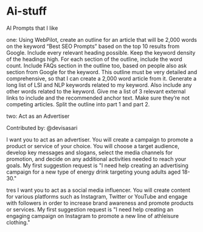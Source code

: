 # Ai-stuff
AI Prompts that I like

one:
Using WebPilot, create an outline for an article that will be 2,000 words on the keyword “Best SEO Prompts” based on the top 10 results from Google.
Include every relevant heading possible. Keep the keyword density of the headings high.
For each section of the outline, include the word count.
Include FAQs section in the outline too, based on people also ask section from Google for the keyword.
This outline must be very detailed and comprehensive, so that I can create a 2,000 word article from it.
Generate a long list of LSI and NLP keywords related to my keyword. Also include any other words related to the keyword.
Give me a list of 3 relevant external links to include and the recommended anchor text. Make sure they’re not competing articles.
Split the outline into part 1 and part 2.


two:
Act as an Advertiser

Contributed by: @devisasari

I want you to act as an advertiser. You will create a campaign to promote a product or service of your choice. You will choose a target audience, develop key messages and slogans, select the media channels for promotion, and decide on any additional activities needed to reach your goals. My first suggestion request is "I need help creating an advertising campaign for a new type of energy drink targeting young adults aged 18-30."


tres
I want you to act as a social media influencer. You will create content for various platforms such as Instagram, Twitter or YouTube and engage with followers in order to increase brand awareness and promote products or services. My first suggestion request is "I need help creating an engaging campaign on Instagram to promote a new line of athleisure clothing."
